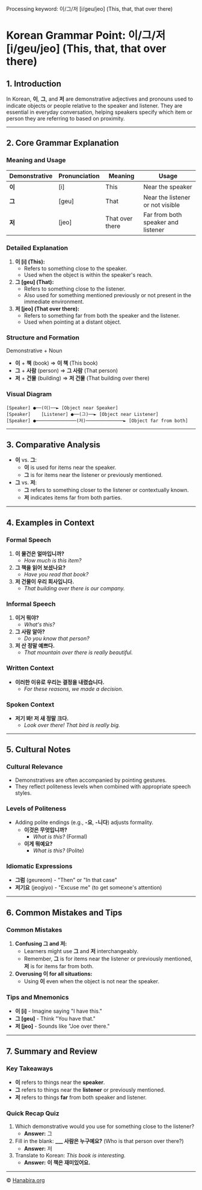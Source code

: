 Processing keyword: 이/그/저 [i/geu/jeo] (This, that, that over there)
# Korean Grammar Point: 이/그/저 [i/geu/jeo] (This, that, that over there)

## 1. Introduction
In Korean, **이**, **그**, and **저** are demonstrative adjectives and pronouns used to indicate objects or people relative to the speaker and listener. They are essential in everyday conversation, helping speakers specify which item or person they are referring to based on proximity.

---
## 2. Core Grammar Explanation
### Meaning and Usage
| Demonstrative | Pronunciation | Meaning            | Usage                               |
|---------------|---------------|--------------------|-------------------------------------|
| **이**        | [i]           | This               | Near the speaker                    |
| **그**        | [geu]         | That               | Near the listener or not visible    |
| **저**        | [jeo]         | That over there    | Far from both speaker and listener  |
### Detailed Explanation
1. **이 [i] (This):**
   - Refers to something close to the speaker.
   - Used when the object is within the speaker's reach.
2. **그 [geu] (That):**
   - Refers to something close to the listener.
   - Also used for something mentioned previously or not present in the immediate environment.
3. **저 [jeo] (That over there):**
   - Refers to something far from both the speaker and the listener.
   - Used when pointing at a distant object.
### Structure and Formation
Demonstrative + Noun
- **이** + **책** (book) ⇒ **이 책** (This book)
- **그** + **사람** (person) ⇒ **그 사람** (That person)
- **저** + **건물** (building) ⇒ **저 건물** (That building over there)
### Visual Diagram
```
[Speaker] ●──(이)──► [Object near Speaker]
[Speaker]    [Listener] ●──(그)──► [Object near Listener]
[Speaker] ●───────────────(저)──────────────► [Object far from both]
```
---
## 3. Comparative Analysis
- **이** vs. **그**:
  - **이** is used for items near the speaker.
  - **그** is for items near the listener or previously mentioned.
- **그** vs. **저**:
  - **그** refers to something closer to the listener or contextually known.
  - **저** indicates items far from both parties.
---
## 4. Examples in Context
### Formal Speech
1. **이 물건은 얼마입니까?**
   - *How much is this item?*
2. **그 책을 읽어 보셨나요?**
   - *Have you read that book?*
3. **저 건물이 우리 회사입니다.**
   - *That building over there is our company.*
### Informal Speech
1. **이거 뭐야?**
   - *What's this?*
2. **그 사람 알아?**
   - *Do you know that person?*
3. **저 산 정말 예쁘다.**
   - *That mountain over there is really beautiful.*
### Written Context
- **이러한 이유로 우리는 결정을 내렸습니다.**
  - *For these reasons, we made a decision.*
### Spoken Context
- **저기 봐! 저 새 정말 크다.**
  - *Look over there! That bird is really big.*
---
## 5. Cultural Notes
### Cultural Relevance
- Demonstratives are often accompanied by pointing gestures.
- They reflect politeness levels when combined with appropriate speech styles.
### Levels of Politeness
- Adding polite endings (e.g., **-요**, **-니다**) adjusts formality.
  - **이것은 무엇입니까?**
    - *What is this?* (Formal)
  - **이게 뭐예요?**
    - *What is this?* (Polite)
### Idiomatic Expressions
- **그럼** (geureom) - "Then" or "In that case"
- **저기요** (jeogiyo) - "Excuse me" (to get someone's attention)
---
## 6. Common Mistakes and Tips
### Common Mistakes
1. **Confusing 그 and 저:**
   - Learners might use **그** and **저** interchangeably.
   - Remember, **그** is for items near the listener or previously mentioned, **저** is for items far from both.
2. **Overusing 이 for all situations:**
   - Using **이** even when the object is not near the speaker.
### Tips and Mnemonics
- **이 [i]** - Imagine saying "I have this."
- **그 [geu]** - Think "You have that."
- **저 [jeo]** - Sounds like "Joe over there."
---
## 7. Summary and Review
### Key Takeaways
- **이** refers to things near the **speaker**.
- **그** refers to things near the **listener** or previously mentioned.
- **저** refers to things **far** from both speaker and listener.
### Quick Recap Quiz
1. Which demonstrative would you use for something close to the listener?
   - **Answer:** 그
2. Fill in the blank: **___ 사람은 누구예요?** (Who is that person over there?)
   - **Answer:** 저
3. Translate to Korean: *This book is interesting.*
   - **Answer:** **이 책은 재미있어요.**

---
© [Hanabira.org](https://hanabira.org)
